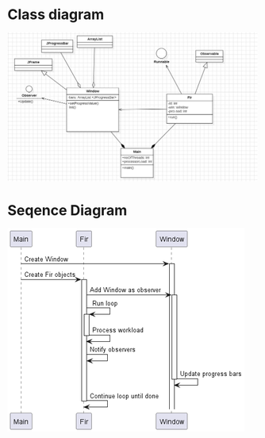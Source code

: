 # Class diagram
![Ex2ClassDiagram.png](Ex2ClassDiagram.png)
# Seqence Diagram
![Ex2sequenceDiagram.png](Ex2sequenceDiagram.png)